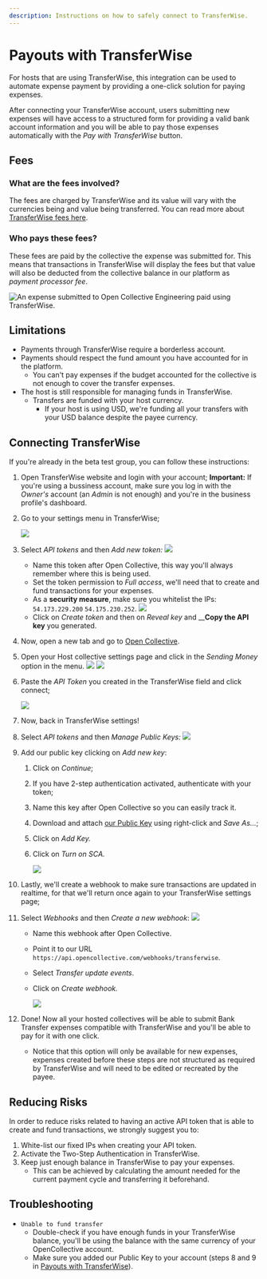 ```yaml
---
description: Instructions on how to safely connect to TransferWise.
---
```


# Payouts with TransferWise

For hosts that are using TransferWise, this integration can be used to automate expense payment by providing a one-click solution for paying expenses.

After connecting your TransferWise account, users submitting new expenses will have access to a structured form for providing a valid bank account information and you will be able to pay those expenses automatically with the _Pay with TransferWise_ button.

## Fees

### What are the fees involved?

The fees are charged by TransferWise and its value will vary with the currencies being and value being transferred. You can read more about [TransferWise fees here](https://transferwise.com/help/13/understanding-fees-and-rates/2522717/how-do-you-determine-your-fees).

### Who pays these fees?

These fees are paid by the collective the expense was submitted for. This means that transactions in TransferWise will display the fees but that value will also be deducted from the collective balance in our platform as _payment processor fee_.

![An expense submitted to Open Collective Engineering paid using TransferWise.](../../.gitbook/assets/image%20%2817%29.png)

## Limitations

* Payments through TransferWise require a borderless account.
* Payments should respect the fund amount you have accounted for in the platform.
  * You can't pay expenses if the budget accounted for the collective is not enough to cover the transfer expenses.
* The host is still responsible for managing funds in TransferWise.
  * Transfers are funded with your host currency.
    * If your host is using USD, we're funding all your transfers with your USD balance despite the payee currency.

## Connecting TransferWise

If you're already in the beta test group, you can follow these instructions:

1. Open TransferWise website and login with your account; **Important:** If you're using a bussiness account, make sure you log in with the _Owner's_ account \(an _Admin_ is not enough\) and you're in the business profile's dashboard.
2. Go to your settings menu in TransferWise;

   ![](../../.gitbook/assets/transferwise_settings.png)

3. Select _API tokens_ and then _Add new token:_  ![](../../.gitbook/assets/image%20%2827%29%20%281%29.png)
   * Name this token after Open Collective, this way you'll always remember where this is being used.
   * Set the token permission to _Full access_, we'll need that to create and fund transactions for your expenses.
   * As a **security measure**, make sure you whitelist the IPs: `54.173.229.200`  `54.175.230.252`.  ![](../../.gitbook/assets/transferwise_token.png)
   * Click on _Create token_ and then on _Reveal key_ and \_\_**Copy the API key** you generated.
4. Now, open a new tab and go to [Open Collective](https://www.opencollective.com).
5. Open your Host collective settings page and click in the _Sending Money_ option in the menu. ![](../../.gitbook/assets/kapture-2020-05-13-at-10.15.15.gif)   ![](../../.gitbook/assets/kapture-2020-05-13-at-10.33.41.gif) 
6. Paste the _API Token_ you created in the TransferWise field and click connect;

   ![](../../.gitbook/assets/transferwise_connect.gif)

7. Now, back in TransferWise settings!
8. Select _API tokens_ and then _Manage Public Keys:_ ![](../../.gitbook/assets/image%20%2834%29.png)
9. Add our public key clicking on _Add new key_:
   1. Click on _Continue_;
   2. If you have 2-step authentication activated, authenticate with your token;
   3. Name this key after Open Collective so you can easily track it.
   4. Download and attach [our Public Key](https://raw.githubusercontent.com/opencollective/documentation/v2/files/oc-public.pem) using right-click and _Save As..._;
   5. Click on _Add Key._
   6. Click on _Turn on SCA._

      ![](../../.gitbook/assets/image%20%286%29.png)
10. Lastly, we'll create a webhook to make sure transactions are updated in realtime, for that we'll return once again to your TransferWise settings page;
11. Select _Webhooks_ and then _Create a new webhook_: ![](../../.gitbook/assets/kapture-2020-05-13-at-10.35.47.gif)
    * Name this webhook after Open Collective.
    * Point it to our URL `https://api.opencollective.com/webhooks/transferwise`.
    * Select _Transfer update events_.
    * Click on _Create webhook._

      ![](../../.gitbook/assets/transferwise_webhook.png)
12. Done! Now all your hosted collectives will be able to submit Bank Transfer expenses compatible with TransferWise and you'll be able to pay for it with one click.
    * Notice that this option will only be available for new expenses, expenses created before these steps are not structured as required by TransferWise and will need to be edited or recreated by the payee.

## Reducing Risks

In order to reduce risks related to having an active API token that is able to create and fund transactions, we strongly suggest you to:

1. White-list our fixed IPs when creating your API token.
2. Activate the Two-Step Authentication in TransferWise.
3. Keep just enough balance in TransferWise to pay your expenses.
   * This can be achieved by calculating the amount needed for the current payment cycle and transferring it beforehand.

## Troubleshooting

* `Unable to fund transfer`
  * Double-check if you have enough funds in your TransferWise balance, you'll be using the balance with the same currency of your OpenCollective account.
  * Make sure you added our Public Key to your account \(steps 8 and 9 in [Payouts with TransferWise](payouts-with-transferwise.md#connecting-transferwise)\).

